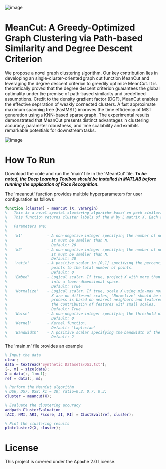 ![image](https://img.shields.io/badge/MATLAB-R2023a-red)
# MeanCut: A Greedy-Optimized Graph Clustering via Path-based Similarity and Degree Descent Criterion

We propose a novel graph clustering algorithm. Our key contribution lies in developing an single-cluster-oriented graph cut function MeanCut and leveraging the degree descent criterion to greedily optimize MeanCut. It is theoretically proved that the degree descent criterion guarantees the global optimality under the premise of path-based similarity and predefined assumptions. Credit to the density gradient factor (DGF), MeanCut enables the effective separation of weakly connected clusters. A fast approximate maximum spanning tree (FastMST) improves the time efficiency of MST generation using a KNN-based sparse graph. The experimental results demonstrated that MeanCut presents distinct advantages in clustering accuracy, parameter robustness, and time scalability and exhibits remarkable potentials for downstream tasks.

![image](https://github.com/ZPGuiGroupWhu/MeanCut-Clustering/blob/main/Pic/github.png)

# How To Run

Download the code and run the 'main' file in the 'MeanCut' file. ***To be noted, the Deep Learning Toolbox should be installed in MATLAB before running the application of Face Recognition.***

The 'meancut' function provides multiple hyperparameters for user configuration as follows 
```matlab
function [cluster] = meancut (X, varargin)
%   This is a novel spectal clustering algorithm based on path similarity and degree descent criterion. 
%   This function returns cluster labels of the N by D matrix X. Each row in X represents an observation.
% 
%   Parameters are: 
% 
%   'k1'           - A non-negative integer specifying the number of nearest neighbors for DGF. 
%                    It must be smaller than N.
%                    Default: 20
%   'k2'           - A non-negative integer specifying the number of nearest neighbors for MST. 
%                    It must be smaller than N.
%                    Default: 20
%   'ratio'        - A positive scalar in [0,1] specifying the percentile of the number of boudanry 
%                    points to the total number of points. 
%                    Default: 0
%   'Embed'        - Logical scalar. If true, project X with more than 5000 samples and 50 features
%                    into a lower-dimensional space. 
%                    Default: True
%   'Normalize'    - Logical scalar. If true, scale X using min-max normalization. If features in 
%                    X are on different scales, 'Normalize' should be set to true because the clustering 
%                    process is based on nearest neighbors and features with large scales can override 
%                    the contribution of features with small scales. 
%                    Default: True
%   'Noise'        - A non-negative integer specifying the threshold of a noisy cluster.
%                    Default: 0
%   'Kernel'       - Kernel function.
%                    Default: 'Laplacian'
%   'Bandwidth'    - A positive scalar specifying the bandwidth of the kernel function.
%                    Default: 2
```

The 'main.m' file provides an example
```matlab
% Input the data
clear;
data = textread('Synthetic Datasets\DS1.txt');
[~, m] = size(data);
X = data(:, 1:m-1);
ref = data(:, m);

% Perform the MeanCut algorithm
% DS6, DS7, DS8: k1 = 20; ratio=0.2, 0.7, 0.3;
cluster = meancut(X);

% Evaluate the clustering accuracy
addpath ClusterEvaluation
[ACC, NMI, ARI, Fscore, JI, RI] = ClustEval(ref, cluster);

% Plot the clustering results
plotcluster2(X, cluster);
```

# License

This project is covered under the Apache 2.0 License.
